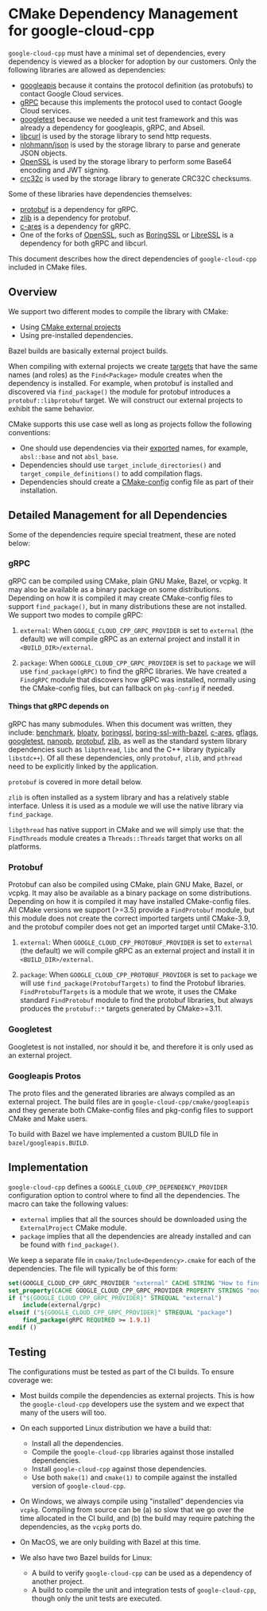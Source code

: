 # CMake Dependency Management for google-cloud-cpp

`google-cloud-cpp` must have a minimal set of dependencies, every dependency is
viewed as a blocker for adoption by our customers.  Only the following
libraries are allowed as dependencies:

* [googleapis](https://github.com/google/googleapis) because it contains the
  protocol definition (as protobufs) to contact Google Cloud services.
* [gRPC](https://grpc.io) because this implements the protocol used to contact
  Google Cloud services.
* [googletest](https://github.com/google/googletest) because we needed a unit
  test framework and this was already a dependency for googleapis, gRPC, and
  Abseil.
* [libcurl](https://github.com/curl/curl) is used by the storage library to send
  http requests.
* [nlohmann/json](https://github.com/nlohmann/json) is used by the storage
  library to parse and generate JSON objects.
* [OpenSSL](https://www.openssl.org/source/) is used by the storage library to
  perform some Base64 encoding and JWT signing.
* [crc32c](https://github.com/google/crc32c) is used by the storage library to
  generate CRC32C checksums.

Some of these libraries have dependencies themselves:

* [protobuf](https://developers.google.com/protocol-buffers/) is a dependency
  for gRPC.
* [zlib](https://github.com/madler/zlib) is a dependency for protobuf.
* [c-ares](https://c-ares.haxx.se/) is a dependency for gRPC.
* One of the forks of [OpenSSL](https://www.openssl.org/source/), such as
  [BoringSSL](https://github.com/google/boringssl) or
  [LibreSSL](https://www.libressl.org/) is a dependency for both gRPC and
  libcurl.

This document describes how the direct dependencies of `google-cloud-cpp`
included in CMake files.

## Overview

We support two different modes to compile the library with CMake:

- Using [CMake external projects][cmake-doc-externalproject]
- Using pre-installed dependencies.

Bazel builds are basically external project builds.

When compiling with external projects we create [targets][cmake-doc-targets]
that have the same names (and roles) as the `Find<Package>` module creates when
the dependency is installed. For example, when protobuf is installed and
discovered via `find_package()` the module for protobuf introduces a
`protobuf::libprotobuf` target. We will construct our external projects to
exhibit the same behavior.

CMake supports this use case well as long as projects follow the following
conventions:

* One should use dependencies via their [exported][cmake-doc-export] names, for
  example, `absl::base` and not `absl_base`.
* Dependencies should use `target_include_directories()` and
  `target_compile_definitions()` to add compilation flags.
* Dependencies should create a [CMake-config][cmake-doc-packages] config file as
  part of their installation.

## Detailed Management for all Dependencies

Some of the dependencies require special treatment, these are noted below:

### gRPC

gRPC can be compiled using CMake, plain GNU Make, Bazel, or vcpkg. It may also
be available as a binary package on some distributions. Depending on how it is
compiled it may create CMake-config files to support `find_package()`, but
in many distributions these are not installed. We support two modes to compile
gRPC:

1. `external`: When `GOOGLE_CLOUD_CPP_GRPC_PROVIDER` is set to `external`
   (the default) we will compile gRPC as an external project and install it
   in `<BUILD_DIR>/external`.

1. `package`: When `GOOGLE_CLOUD_CPP_GRPC_PROVIDER` is set to `package` we
    will use `find_package(gRPC)` to find the gRPC libraries. We have
    created a `FindgRPC` module that discovers how gRPC was installed, normally
    using the CMake-config files, but can fallback on `pkg-config` if needed.

#### Things that gRPC depends on

gRPC has many submodules.  When this document was written, they include:
[benchmark](https://github.com/google/benchmark),
[bloaty](https://github.com/google/bloaty),
[boringssl](https://github.com/google/boringssl),
[boring-ssl-with-bazel](https://github.com/google/boringssl/tree/master-with-bazel),
[c-ares](https://github.com/c-ares/c-ares),
[gflags](https://github.com/gflags/gflags),
[googletest](https://github.com/google/googletest),
[nanopb](https://github.com/nanopb/nanopb),
[protobuf](https://developers.google.com/protocol-buffers/),
[zlib](https://www.zlib.net/), as well as the standard system library
dependencies such as `libpthread`, `libc` and the C++ library (typically
`libstdc++`). Of all these dependencies, only `protobuf`, `zlib`, and `pthread`
need to be explicitly linked by the application.

`protobuf` is covered in more detail below.

`zlib` is often installed as a system library and has a relatively stable
interface.  Unless it is used as a module we will use the native library via
`find_package`.

`libpthread` has native support in CMake and we will simply use that: the
`FindThreads` module creates a `Threads::Threads` target that works on all
platforms.

### Protobuf

Protobuf can also be compiled using CMake, plain GNU Make, Bazel, or vcpkg. It
may also be available as a binary package on some distributions. Depending on
how it is compiled it may have installed CMake-config files. All CMake versions
we support (>=3.5) provide a `FindProtobuf` module, but this module does not
create the correct imported targets until CMake-3.9, and the protobuf compiler
does not get an imported target until CMake-3.10.

1. `external`: When `GOOGLE_CLOUD_CPP_PROTOBUF_PROVIDER` is set to `external`
   (the default) we will compile gRPC as an external project and install it
   in `<BUILD_DIR>/external`.

1. `package`: When `GOOGLE_CLOUD_CPP_PROTOBUF_PROVIDER` is set to `package` we
    will use `find_package(ProtobufTargets)` to find the Protobuf libraries.
    `FindProtobufTargets` is a module that we wrote, it uses the CMake standard
    `FindProtobuf` module to find the protobuf libraries, but always produces
    the `protobuf::*` targets generated by CMake>=3.11.

### Googletest

Googletest is not installed, nor should it be, and therefore it is only used
as an external project.

### Googleapis Protos

The proto files and the generated libraries are always compiled as an external
project. The build files are in `google-cloud-cpp/cmake/googleapis` and they
generate both CMake-config files and pkg-config files to support CMake and Make
users.

To build with Bazel we have implemented a custom BUILD file in
`bazel/googleapis.BUILD`.

## Implementation

`google-cloud-cpp` defines a `GOOGLE_CLOUD_CPP_DEPENDENCY_PROVIDER`
configuration option to control where to find all the dependencies. The macro
 can take the following values:

* `external` implies that all the sources should be downloaded using the
  `ExternalProject` CMake module.
* `package` implies that all the dependencies are already installed and can be
  found with `find_package()`.

We keep a separate file in `cmake/Include<Dependency>.cmake` for each of
the dependencies. The file will typically be of this form:

```cmake
set(GOOGLE_CLOUD_CPP_GRPC_PROVIDER "external" CACHE STRING "How to find the gRPC library")
set_property(CACHE GOOGLE_CLOUD_CPP_GRPC_PROVIDER PROPERTY STRINGS "module" "package")
if ("${GOOGLE_CLOUD_CPP_GRPC_PROVIDER}" STREQUAL "external")
    include(external/grpc)
elseif ("${GOOGLE_CLOUD_CPP_GRPC_PROVIDER}" STREQUAL "package")
    find_package(gRPC REQUIRED >= 1.9.1)
endif ()
```

## Testing

The configurations must be tested as part of the CI builds. To ensure coverage
we:

* Most builds compile the dependencies as external projects. This is how the
  `google-cloud-cpp` developers use the system and we expect that many of the
   users will too.

* On each supported Linux distribution we have a build that:
  * Install all the dependencies.
  * Compile the `google-cloud-cpp` libraries against those installed dependencies.
  * Install `google-cloud-cpp` against those dependencies.
  * Use both `make(1)` and `cmake(1)` to compile against the installed version
    of `google-cloud-cpp`.

* On Windows, we always compile using "installed" dependencies via `vcpkg`.
  Compiling from source can be (a) so slow that we go over the time allocated in
  the CI build, and (b) the build may require patching the dependencies, as the
  `vcpkg` ports do.

* On MacOS, we are only building with Bazel at this time.

* We also have two Bazel builds for Linux:
  * A build to verify `google-cloud-cpp` can be used as a dependency of another
    project.
  * A build to compile the unit and integration tests of `google-cloud-cpp`,
    though only the unit tests are executed.

[cmake-doc-export]:    https://cmake.org/cmake/help/v3.5/command/export.html
[cmake-doc-externalproject]: https://cmake.org/cmake/help/v3.5/module/ExternalProject.html
[cmake-doc-interface]: https://cmake.org/cmake/help/v3.5/command/add_library.html?highlight=interface
[cmake-doc-packages]:  https://cmake.org/cmake/help/v3.5/manual/cmake-packages.7.html#manual:cmake-packages(7)
[cmake-doc-targets]:   https://cmake.org/cmake/help/v3.5/manual/cmake-buildsystem.7.html#binary-targets
[cmake-doc-target-properties]: https://cmake.org/cmake/help/v3.5/manual/cmake-properties.7.html#properties-on-targets
